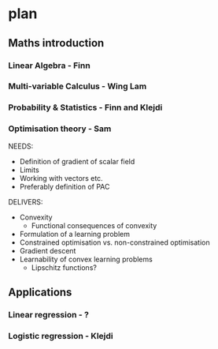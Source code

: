 # plan

## Maths introduction

### Linear Algebra - Finn

### Multi-variable Calculus - Wing Lam

### Probability & Statistics - Finn and Klejdi

### Optimisation theory - Sam

NEEDS:
- Definition of gradient of scalar field
- Limits
- Working with vectors etc.
- Preferably definition of PAC

DELIVERS:
- Convexity
    - Functional consequences of convexity
- Formulation of a learning problem
- Constrained optimisation vs. non-constrained optimisation
- Gradient descent
- Learnability of convex learning problems
    - Lipschitz functions?

## Applications

### Linear regression - ?

### Logistic regression - Klejdi

